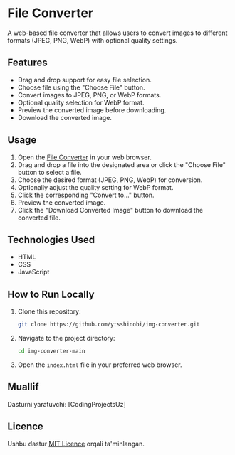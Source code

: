 # File Converter

A web-based file converter that allows users to convert images to different formats (JPEG, PNG, WebP) with optional quality settings.

## Features

- Drag and drop support for easy file selection.
- Choose file using the "Choose File" button.
- Convert images to JPEG, PNG, or WebP formats.
- Optional quality selection for WebP format.
- Preview the converted image before downloading.
- Download the converted image.

## Usage

1. Open the [File Converter](#) in your web browser.
2. Drag and drop a file into the designated area or click the "Choose File" button to select a file.
3. Choose the desired format (JPEG, PNG, WebP) for conversion.
4. Optionally adjust the quality setting for WebP format.
5. Click the corresponding "Convert to..." button.
6. Preview the converted image.
7. Click the "Download Converted Image" button to download the converted file.

## Technologies Used

- HTML
- CSS
- JavaScript

## How to Run Locally

1. Clone this repository:

   ```bash
   git clone https://github.com/ytsshinobi/img-converter.git
   ```
2. Navigate to the project directory:
   
   ```bash
   cd img-converter-main
   ```
3. Open the `index.html` file in your preferred web browser.


## Muallif

Dasturni yaratuvchi: [CodingProjectsUz]

## Licence

Ushbu dastur [MIT Licence](LICENSE) orqali ta'minlangan.
